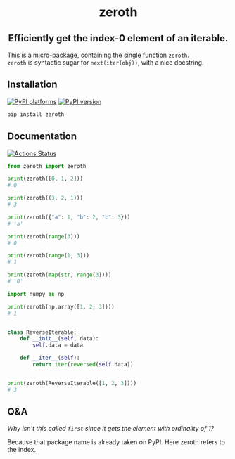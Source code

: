 <h1 align='center'> zeroth </h1>
<h2 align="center">Efficiently get the index-0 element of an iterable.</h2>

This is a micro-package, containing the single function `zeroth`. </br> `zeroth`
is syntactic sugar for `next(iter(obj))`, with a nice docstring.

## Installation

[![PyPI platforms][pypi-platforms]][pypi-link]
[![PyPI version][pypi-version]][pypi-link]

<!-- [![Conda-Forge][conda-badge]][conda-link] -->

```bash
pip install zeroth
```

## Documentation

[![Actions Status][actions-badge]][actions-link]

```python
from zeroth import zeroth

print(zeroth([0, 1, 2]))
# 0

print(zeroth((3, 2, 1)))
# 3

print(zeroth({"a": 1, "b": 2, "c": 3}))
# 'a'

print(zeroth(range(3)))
# 0

print(zeroth(range(1, 3)))
# 1

print(zeroth(map(str, range(3))))
# '0'

import numpy as np

print(zeroth(np.array([1, 2, 3])))
# 1


class ReverseIterable:
    def __init__(self, data):
        self.data = data

    def __iter__(self):
        return iter(reversed(self.data))


print(zeroth(ReverseIterable([1, 2, 3])))
# 3
```

## Q&A

_Why isn't this called `first` since it gets the element with ordinality of 1?_

Because that package name is already taken on PyPI. Here zeroth refers to the
index.

<!-- SPHINX-START -->

<!-- prettier-ignore-start -->
[actions-badge]:            https://github.com/GalacticDynamics/zeroth/workflows/CI/badge.svg
[actions-link]:             https://github.com/GalacticDynamics/zeroth/actions
[conda-badge]:              https://img.shields.io/conda/vn/conda-forge/zeroth
[conda-link]:               https://github.com/conda-forge/zeroth-feedstock
[github-discussions-badge]: https://img.shields.io/static/v1?label=Discussions&message=Ask&color=blue&logo=github
[github-discussions-link]:  https://github.com/GalacticDynamics/zeroth/discussions
[pypi-link]:                https://pypi.org/project/zeroth/
[pypi-platforms]:           https://img.shields.io/pypi/pyversions/zeroth
[pypi-version]:             https://img.shields.io/pypi/v/zeroth

<!-- prettier-ignore-end -->
